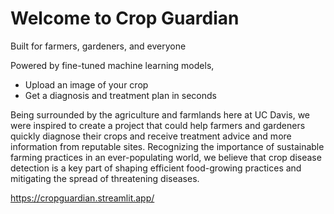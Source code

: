 # Welcome to Crop Guardian 

Built for farmers, gardeners, and everyone

Powered by fine-tuned machine learning models,
- Upload an image of your crop
- Get a diagnosis and treatment plan in seconds

Being surrounded by the agriculture and farmlands here at UC Davis, we were inspired to create a project that could help farmers and gardeners quickly diagnose their crops and receive treatment advice and more information from reputable sites. Recognizing the importance of sustainable farming practices in an ever-populating world, we believe that crop disease detection is a key part of shaping efficient food-growing practices and mitigating the spread of threatening diseases.

https://cropguardian.streamlit.app/

